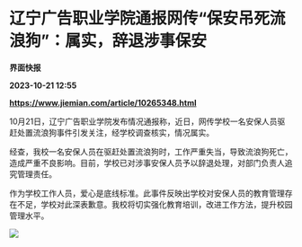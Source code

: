 # 辽宁广告职业学院通报网传“保安吊死流浪狗”：属实，辞退涉事保安
**界面快报**

**2023-10-21 12:55**

**https://www.jiemian.com/article/10265348.html**

10月21日，辽宁广告职业学院发布情况通报称，近日，网传学校一名安保人员驱赶处置流浪狗事件引发关注，经学校调查核实，情况属实。

经查，我校一名安保人员在驱赶处置流浪狗时，工作严重失当，导致流浪狗死亡，造成严重不良影响。目前，学校已对涉事安保人员予以辞退处理，对部门负责人追究管理责任。

作为学校工作人员，爱心是底线标准。此事件反映出学校对安保人员的教育管理存在不足，学校对此深表歉意。我校将切实强化教育培训，改进工作方法，提升校园管理水平。

![](https://img2.jiemian.com/101/original/20231021/169789260990511500_a700xH.jpg)